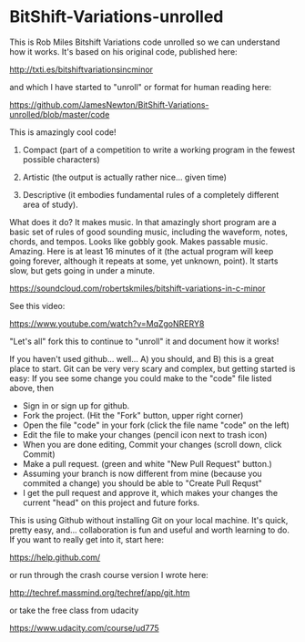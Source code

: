 # BitShift-Variations-unrolled
This is Rob Miles Bitshift Variations code unrolled so we can understand how it works. It's based on his original code, published here:

http://txti.es/bitshiftvariationsincminor

and which I have started to "unroll" or format for human reading here:

https://github.com/JamesNewton/BitShift-Variations-unrolled/blob/master/code

This is amazingly cool code! 

1. Compact (part of a competition to write a working program in the fewest possible characters) 

2. Artistic (the output is actually rather nice... given time) 

3. Descriptive (it embodies fundamental rules of a completely different area of study). 

What does it do? It makes music. In that amazingly short program are a basic set of rules of good sounding music, including the waveform, notes, chords, and tempos. Looks like gobbly gook. Makes passable music. Amazing. Here is at least 16 minutes of it (the actual program will keep going forever, although it repeats at some, yet unknown, point). It starts slow, but gets going in under a minute.

https://soundcloud.com/robertskmiles/bitshift-variations-in-c-minor

See this video:

https://www.youtube.com/watch?v=MqZgoNRERY8

"Let's all" fork this to continue to "unroll" it and document how it works!

If you haven't used github... well... A) you should, and B) this is a great place to start. Git can be very very scary and complex, but getting started is easy: If you see some change you could make to the "code" file listed above, then

- Sign in or sign up for github.
- Fork the project. (Hit the "Fork" button, upper right corner)
- Open the file "code" in your fork (click the file name "code" on the left)
- Edit the file to make your changes (pencil icon next to trash icon)
- When you are done editing, Commit your changes (scroll down, click Commit)
- Make a pull request. (green and white "New Pull Request" button.)
- Assuming your branch is now different from mine (because you commited a change) you should be able to "Create Pull Requst"
- I get the pull request and approve it, which makes your changes the current "head" on this project and future forks. 

This is using Github without installing Git on your local machine. It's quick, pretty easy, and... collaboration is fun and useful and worth learning to do. If you want to really get into it, start here:

https://help.github.com/

or run through the crash course version I wrote here:

http://techref.massmind.org/techref/app/git.htm

or take the free class from udacity

https://www.udacity.com/course/ud775

